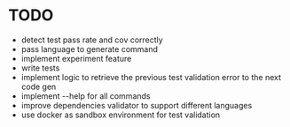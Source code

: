 # TODO

- detect test pass rate and cov correctly
- pass language to generate command
- implement experiment feature
- write tests
- implement logic to retrieve the previous test validation error to the next code gen
- implement --help for all commands
- improve dependencies validator to support different languages
- use docker as sandbox environment for test validation
